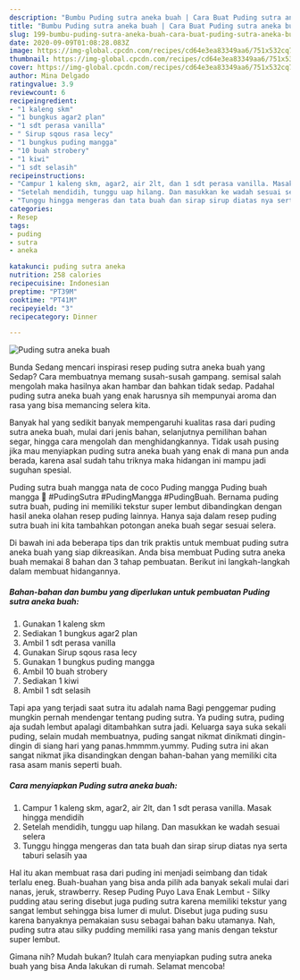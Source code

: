 ```yaml
---
description: "Bumbu Puding sutra aneka buah | Cara Buat Puding sutra aneka buah Yang Sempurna"
title: "Bumbu Puding sutra aneka buah | Cara Buat Puding sutra aneka buah Yang Sempurna"
slug: 199-bumbu-puding-sutra-aneka-buah-cara-buat-puding-sutra-aneka-buah-yang-sempurna
date: 2020-09-09T01:08:28.083Z
image: https://img-global.cpcdn.com/recipes/cd64e3ea83349aa6/751x532cq70/puding-sutra-aneka-buah-foto-resep-utama.jpg
thumbnail: https://img-global.cpcdn.com/recipes/cd64e3ea83349aa6/751x532cq70/puding-sutra-aneka-buah-foto-resep-utama.jpg
cover: https://img-global.cpcdn.com/recipes/cd64e3ea83349aa6/751x532cq70/puding-sutra-aneka-buah-foto-resep-utama.jpg
author: Mina Delgado
ratingvalue: 3.9
reviewcount: 6
recipeingredient:
- "1 kaleng skm"
- "1 bungkus agar2 plan"
- "1 sdt perasa vanilla"
- " Sirup sqous rasa lecy"
- "1 bungkus puding mangga"
- "10 buah strobery"
- "1 kiwi"
- "1 sdt selasih"
recipeinstructions:
- "Campur 1 kaleng skm, agar2, air 2lt, dan 1 sdt perasa vanilla. Masak hingga mendidih"
- "Setelah mendidih, tunggu uap hilang. Dan masukkan ke wadah sesuai selera"
- "Tunggu hingga mengeras dan tata buah dan sirap sirup diatas nya serta taburi selasih yaa"
categories:
- Resep
tags:
- puding
- sutra
- aneka

katakunci: puding sutra aneka 
nutrition: 258 calories
recipecuisine: Indonesian
preptime: "PT39M"
cooktime: "PT41M"
recipeyield: "3"
recipecategory: Dinner

---
```



![Puding sutra aneka buah](https://img-global.cpcdn.com/recipes/cd64e3ea83349aa6/751x532cq70/puding-sutra-aneka-buah-foto-resep-utama.jpg)

Bunda Sedang mencari inspirasi resep puding sutra aneka buah yang Sedap? Cara membuatnya memang susah-susah gampang. semisal salah mengolah maka hasilnya akan hambar dan bahkan tidak sedap. Padahal puding sutra aneka buah yang enak harusnya sih mempunyai aroma dan rasa yang bisa memancing selera kita.

Banyak hal yang sedikit banyak mempengaruhi kualitas rasa dari puding sutra aneka buah, mulai dari jenis bahan, selanjutnya pemilihan bahan segar, hingga cara mengolah dan menghidangkannya. Tidak usah pusing jika mau menyiapkan puding sutra aneka buah yang enak di mana pun anda berada, karena asal sudah tahu triknya maka hidangan ini mampu jadi suguhan spesial.

Puding sutra buah mangga nata de coco Puding mangga Puding buah mangga 💟 #PudingSutra #PudingMangga #PudingBuah. Bernama puding sutra buah, puding ini memiliki tekstur super lembut dibandingkan dengan hasil aneka olahan resep puding lainnya. Hanya saja dalam resep puding sutra buah ini kita tambahkan potongan aneka buah segar sesuai selera.


Di bawah ini ada beberapa tips dan trik praktis untuk membuat puding sutra aneka buah yang siap dikreasikan. Anda bisa membuat Puding sutra aneka buah memakai 8 bahan dan 3 tahap pembuatan. Berikut ini langkah-langkah dalam membuat hidangannya.

<!--inarticleads1-->

##### Bahan-bahan dan bumbu yang diperlukan untuk pembuatan Puding sutra aneka buah:

1. Gunakan 1 kaleng skm
1. Sediakan 1 bungkus agar2 plan
1. Ambil 1 sdt perasa vanilla
1. Gunakan  Sirup sqous rasa lecy
1. Gunakan 1 bungkus puding mangga
1. Ambil 10 buah strobery
1. Sediakan 1 kiwi
1. Ambil 1 sdt selasih


Tapi apa yang terjadi saat sutra itu adalah nama Bagi penggemar puding mungkin pernah mendengar tentang puding sutra. Ya puding sutra, puding aja sudah lembut apalagi ditambahkan sutra jadi. Keluarga saya suka sekali puding, selain mudah membuatnya, puding sangat nikmat dinikmati dingin-dingin di siang hari yang panas.hmmmm.yummy. Puding sutra ini akan sangat nikmat jika disandingkan dengan bahan-bahan yang memiliki cita rasa asam manis seperti buah. 

<!--inarticleads2-->

##### Cara menyiapkan Puding sutra aneka buah:

1. Campur 1 kaleng skm, agar2, air 2lt, dan 1 sdt perasa vanilla. Masak hingga mendidih
1. Setelah mendidih, tunggu uap hilang. Dan masukkan ke wadah sesuai selera
1. Tunggu hingga mengeras dan tata buah dan sirap sirup diatas nya serta taburi selasih yaa


Hal itu akan membuat rasa dari puding ini menjadi seimbang dan tidak terlalu eneg. Buah-buahan yang bisa anda pilih ada banyak sekali mulai dari nanas, jeruk, strawberry. Resep Puding Puyo Lava Enak Lembut - Silky pudding atau sering disebut juga puding sutra karena memiliki tekstur yang sangat lembut sehingga bisa lumer di mulut. Disebut juga puding susu karena banyaknya pemakaian susu sebagai bahan baku utamanya. Nah, puding sutra atau silky pudding memiliki rasa yang manis dengan tekstur super lembut. 

Gimana nih? Mudah bukan? Itulah cara menyiapkan puding sutra aneka buah yang bisa Anda lakukan di rumah. Selamat mencoba!

